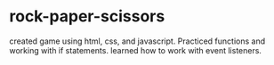# rock-paper-scissors

created game using html, css, and javascript. Practiced functions and working with if statements. learned how to work with event listeners.
